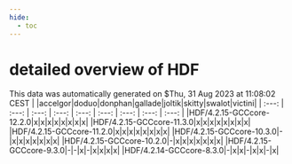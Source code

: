 ```yaml
---
hide:
  - toc
---
```


detailed overview of HDF
========================


This data was automatically generated on $Thu, 31 Aug 2023 at 11:08:02 CEST
| |accelgor|doduo|donphan|gallade|joltik|skitty|swalot|victini|
| :---: | :---: | :---: | :---: | :---: | :---: | :---: | :---: | :---: |
|HDF/4.2.15-GCCcore-12.2.0|x|x|x|x|x|x|x|x|
|HDF/4.2.15-GCCcore-11.3.0|x|x|x|x|x|x|x|x|
|HDF/4.2.15-GCCcore-11.2.0|x|x|x|x|x|x|x|x|
|HDF/4.2.15-GCCcore-10.3.0|-|x|x|x|x|x|x|x|
|HDF/4.2.15-GCCcore-10.2.0|-|x|x|x|x|x|x|x|
|HDF/4.2.15-GCCcore-9.3.0|-|-|x|-|x|x|x|x|
|HDF/4.2.14-GCCcore-8.3.0|-|x|x|-|x|x|-|x|
